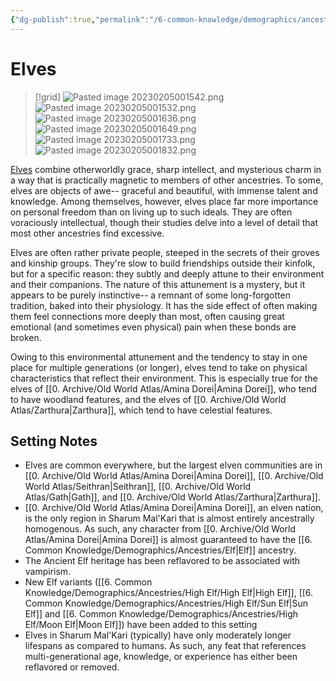 ```yaml
---
{"dg-publish":true,"permalink":"/6-common-knowledge/demographics/ancestries/elf/"}
---
```


# Elves

>[!grid]
![Pasted image 20230205001542.png](/img/user/x.%20Assets/Attachments/Pasted%20image%2020230205001542.png)
>![Pasted image 20230205001532.png](/img/user/x.%20Assets/Attachments/Pasted%20image%2020230205001532.png)
![Pasted image 20230205001636.png](/img/user/x.%20Assets/Attachments/Pasted%20image%2020230205001636.png)
![Pasted image 20230205001649.png](/img/user/x.%20Assets/Attachments/Pasted%20image%2020230205001649.png)
![Pasted image 20230205001733.png](/img/user/x.%20Assets/Attachments/Pasted%20image%2020230205001733.png)
![Pasted image 20230205001832.png](/img/user/x.%20Assets/Attachments/Pasted%20image%2020230205001832.png)

[Elves](https://2e.aonprd.com/Ancestries.aspx?ID=2) combine otherworldly grace, sharp intellect, and mysterious charm in a way that is practically magnetic to members of other ancestries. To some, elves are objects of awe-- graceful and beautiful, with immense talent and knowledge. Among themselves, however, elves place far more importance on personal freedom than on living up to such ideals. They are often voraciously intellectual, though their studies delve into a level of detail that most other ancestries find excessive. 

Elves are often rather private people, steeped in the secrets of their groves and kinship groups. They're slow to build friendships outside their kinfolk, but for a specific reason: they subtly and deeply attune to their environment and their companions. The nature of this attunement is a mystery, but it appears to be purely instinctive-- a remnant of some long-forgotten tradition, baked into their physiology. It has the side effect of often making them feel connections more deeply than most, often causing great emotional (and sometimes even physical) pain when these bonds are broken.

Owing to this environmental attunement and the tendency to stay in one place for multiple generations (or longer), elves tend to take on physical characteristics that reflect their environment. This is especially true for the elves of [[0. Archive/Old World Atlas/Amina Dorei\|Amina Dorei]], who tend to have woodland features, and the elves of [[0. Archive/Old World Atlas/Zarthura\|Zarthura]], which tend to have celestial features. 

## Setting Notes

- Elves are common everywhere, but the largest elven communities are in [[0. Archive/Old World Atlas/Amina Dorei\|Amina Dorei]], [[0. Archive/Old World Atlas/Seithran\|Seithran]], [[0. Archive/Old World Atlas/Gath\|Gath]], and [[0. Archive/Old World Atlas/Zarthura\|Zarthura]]. 
- [[0. Archive/Old World Atlas/Amina Dorei\|Amina Dorei]], an elven nation, is the only region in Sharum Mal'Kari that is almost entirely ancestrally homogenous. As such, any character from [[0. Archive/Old World Atlas/Amina Dorei\|Amina Dorei]] is almost guaranteed to have the [[6. Common Knowledge/Demographics/Ancestries/Elf\|Elf]] ancestry. 
- The Ancient Elf heritage has been reflavored to be associated with vampirism.
- New Elf variants ([[6. Common Knowledge/Demographics/Ancestries/High Elf/High Elf\|High Elf]], [[6. Common Knowledge/Demographics/Ancestries/High Elf/Sun Elf\|Sun Elf]] and [[6. Common Knowledge/Demographics/Ancestries/High Elf/Moon Elf\|Moon Elf]]) have been added to this setting 
- Elves in Sharum Mal'Kari (typically) have only moderately longer lifespans as compared to humans. As such, any feat that references multi-generational age, knowledge, or experience has either been reflavored or removed.

